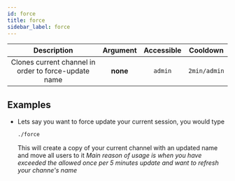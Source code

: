 ```yaml
---
id: force
title: force
sidebar_label: force
---
```


|                     Description                      | Argument | Accessible |   Cooldown   |
| :--------------------------------------------------: | :------: | :--------: | :----------: |
| Clones current channel in order to force-update name | __none__ |  `admin`   | `2min/admin` |

## Examples

* Lets say you want to force update your current session, you would type
    ```bash
    ./force
    ```

    This will create a copy of your current channel with an updated name and move all users to it
    _Main reason of usage is when you have exceeded the allowed once per 5 minutes update and want to refresh your channe's name_